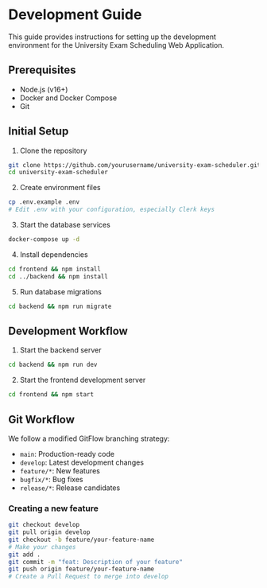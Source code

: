 # Development Guide

This guide provides instructions for setting up the development environment for the University Exam Scheduling Web Application.

## Prerequisites

- Node.js (v16+)
- Docker and Docker Compose
- Git

## Initial Setup

1. Clone the repository
```bash
git clone https://github.com/yourusername/university-exam-scheduler.git
cd university-exam-scheduler
```

2. Create environment files
```bash
cp .env.example .env
# Edit .env with your configuration, especially Clerk keys
```

3. Start the database services
```bash
docker-compose up -d
```

4. Install dependencies
```bash
cd frontend && npm install
cd ../backend && npm install
```

5. Run database migrations
```bash
cd backend && npm run migrate
```

## Development Workflow

1. Start the backend server
```bash
cd backend && npm run dev
```

2. Start the frontend development server
```bash
cd frontend && npm start
```

## Git Workflow

We follow a modified GitFlow branching strategy:

- `main`: Production-ready code
- `develop`: Latest development changes
- `feature/*`: New features
- `bugfix/*`: Bug fixes
- `release/*`: Release candidates

### Creating a new feature

```bash
git checkout develop
git pull origin develop
git checkout -b feature/your-feature-name
# Make your changes
git add .
git commit -m "feat: Description of your feature"
git push origin feature/your-feature-name
# Create a Pull Request to merge into develop
```
